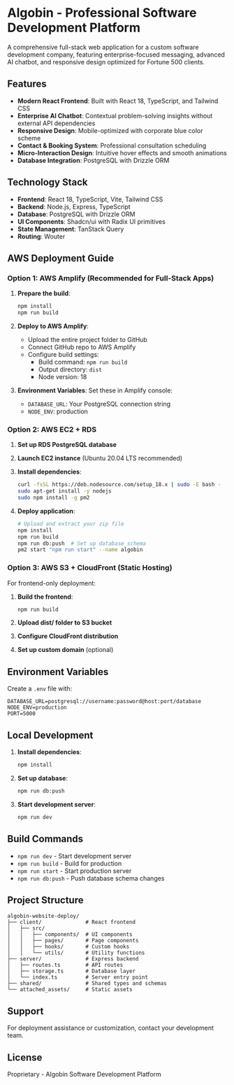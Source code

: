 # Algobin - Professional Software Development Platform

A comprehensive full-stack web application for a custom software development company, featuring enterprise-focused messaging, advanced AI chatbot, and responsive design optimized for Fortune 500 clients.

## Features

- **Modern React Frontend**: Built with React 18, TypeScript, and Tailwind CSS
- **Enterprise AI Chatbot**: Contextual problem-solving insights without external API dependencies
- **Responsive Design**: Mobile-optimized with corporate blue color scheme
- **Contact & Booking System**: Professional consultation scheduling
- **Micro-Interaction Design**: Intuitive hover effects and smooth animations
- **Database Integration**: PostgreSQL with Drizzle ORM

## Technology Stack

- **Frontend**: React 18, TypeScript, Vite, Tailwind CSS
- **Backend**: Node.js, Express, TypeScript
- **Database**: PostgreSQL with Drizzle ORM
- **UI Components**: Shadcn/ui with Radix UI primitives
- **State Management**: TanStack Query
- **Routing**: Wouter

## AWS Deployment Guide

### Option 1: AWS Amplify (Recommended for Full-Stack Apps)

1. **Prepare the build**:
   ```bash
   npm install
   npm run build
   ```

2. **Deploy to AWS Amplify**:
   - Upload the entire project folder to GitHub
   - Connect GitHub repo to AWS Amplify
   - Configure build settings:
     - Build command: `npm run build`
     - Output directory: `dist`
     - Node version: 18

3. **Environment Variables**:
   Set these in Amplify console:
   - `DATABASE_URL`: Your PostgreSQL connection string
   - `NODE_ENV`: production

### Option 2: AWS EC2 + RDS

1. **Set up RDS PostgreSQL database**
2. **Launch EC2 instance** (Ubuntu 20.04 LTS recommended)
3. **Install dependencies**:
   ```bash
   curl -fsSL https://deb.nodesource.com/setup_18.x | sudo -E bash -
   sudo apt-get install -y nodejs
   sudo npm install -g pm2
   ```

4. **Deploy application**:
   ```bash
   # Upload and extract your zip file
   npm install
   npm run build
   npm run db:push  # Set up database schema
   pm2 start "npm run start" --name algobin
   ```

### Option 3: AWS S3 + CloudFront (Static Hosting)

For frontend-only deployment:

1. **Build the frontend**:
   ```bash
   npm run build
   ```

2. **Upload dist/ folder to S3 bucket**
3. **Configure CloudFront distribution**
4. **Set up custom domain** (optional)

## Environment Variables

Create a `.env` file with:

```env
DATABASE_URL=postgresql://username:password@host:port/database
NODE_ENV=production
PORT=5000
```

## Local Development

1. **Install dependencies**:
   ```bash
   npm install
   ```

2. **Set up database**:
   ```bash
   npm run db:push
   ```

3. **Start development server**:
   ```bash
   npm run dev
   ```

## Build Commands

- `npm run dev` - Start development server
- `npm run build` - Build for production
- `npm run start` - Start production server
- `npm run db:push` - Push database schema changes

## Project Structure

```
algobin-website-deploy/
├── client/              # React frontend
│   ├── src/
│   │   ├── components/  # UI components
│   │   ├── pages/       # Page components
│   │   ├── hooks/       # Custom hooks
│   │   └── utils/       # Utility functions
├── server/              # Express backend
│   ├── routes.ts        # API routes
│   ├── storage.ts       # Database layer
│   └── index.ts         # Server entry point
├── shared/              # Shared types and schemas
└── attached_assets/     # Static assets
```

## Support

For deployment assistance or customization, contact your development team.

## License

Proprietary - Algobin Software Development Platform